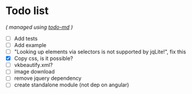 # Todo list

_\( managed using [todo-md](https://github.com/Hypercubed/todo-md) \)_

- [ ] Add tests
- [ ] Add example
- [ ] "Looking up elements via selectors is not supported by jqLite!", fix this
- [x] Copy css, is it possible?
- [ ] vkbeautify.xml?
- [ ] image download
- [ ] remove jquery dependency
- [ ] create standalone module (not dep on angular)
